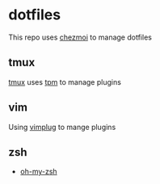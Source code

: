 # dotfiles

This repo uses [chezmoi](https://www.chezmoi.io/) to manage dotfiles

## tmux
[tmux](https://github.com/tmux/tmux/wiki) uses [tpm](https://github.com/tmux-plugins/tpm) to manage plugins

## vim
Using [vimplug](https://github.com/junegunn/vim-plug) to mange plugins

## zsh
- [oh-my-zsh](https://ohmyz.sh/)
